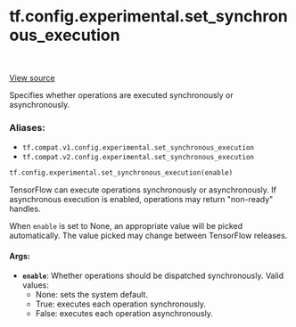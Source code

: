 <div itemscope itemtype="http://developers.google.com/ReferenceObject">
<meta itemprop="name" content="tf.config.experimental.set_synchronous_execution" />
<meta itemprop="path" content="Stable" />
</div>

# tf.config.experimental.set_synchronous_execution

<!-- Insert buttons -->

<table class="tfo-notebook-buttons tfo-api" align="left">
</table>

<a target="_blank" href="/code/stable/tensorflow/python/framework/config.py">View source</a>



<!-- Start diff -->
Specifies whether operations are executed synchronously or asynchronously.

### Aliases:

* `tf.compat.v1.config.experimental.set_synchronous_execution`
* `tf.compat.v2.config.experimental.set_synchronous_execution`


``` python
tf.config.experimental.set_synchronous_execution(enable)
```



<!-- Placeholder for "Used in" -->

TensorFlow can execute operations synchronously or asynchronously. If
asynchronous execution is enabled, operations may return "non-ready" handles.

When `enable` is set to None, an appropriate value will be picked
automatically. The value picked may change between TensorFlow releases.

#### Args:


* <b>`enable`</b>: Whether operations should be dispatched synchronously.
  Valid values:
  - None: sets the system default.
  - True: executes each operation synchronously.
  - False: executes each operation asynchronously.